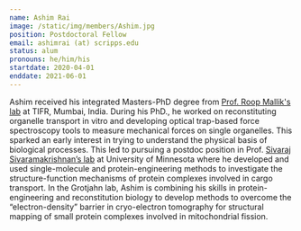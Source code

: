 ```yaml
---
name: Ashim Rai
image: /static/img/members/Ashim.jpg
position: Postdoctoral Fellow
email: ashimrai (at) scripps.edu
status: alum
pronouns: he/him/his
startdate: 2020-04-01
enddate: 2021-06-01
---
```

Ashim received his integrated Masters-PhD degree from [Prof. Roop Mallik's lab](https://www.tifr.res.in/~roop/) at TIFR, Mumbai, India. During his PhD., he worked on reconstituting organelle transport in vitro and developing optical trap-based force spectroscopy tools to measure mechanical forces on single organelles. This sparked an early interest in trying to understand the physical basis of biological processes. This led to pursuing a postdoc position in Prof. [Sivaraj Sivaramakrishnan’s lab](http://proteinacrobaticslab.umn.edu/) at University of Minnesota where he developed and used single-molecule and protein-engineering methods to investigate the structure-function mechanisms of protein complexes involved in cargo transport. In the Grotjahn lab, Ashim is combining his skills in protein-engineering and reconstitution biology to develop methods to overcome the “electron-density” barrier in cryo-electron tomography for structural mapping of small protein complexes involved in mitochondrial fission.
